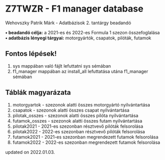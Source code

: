 # Z7TWZR - F1 manager database
Wehovszky Patrik Márk - Adatbázisok 2. tantárgy beadandó

**• beadandó célja:** a 2021-es és 2022-es Formula 1 szezon összefoglalása  
**• adatbázis lényegi tárgyai:** motorgyártók, csapatok, pilóták, futamok

Fontos lépések!
-
1. sys mappában való fájlt lefuttatni sys sémában
2. f1_manager mappában az install_all lefuttatása utána f1_manager sémában 

Táblák magyarázata
-
1. motorgyartok - szezonok alatti összes motorgyártó nyilvántartása
2. csapatok - szezonok alatti összes csapat nyilvántartása
3. pilotak_osszes - szezonok alatti összes pilóta nyilvántartása
4. futamok_osszes - szezonok alatti összes futam nyilvántartása
5. pilotak2021 - 2021-es szezonban résztvevő pilóták felsorolása
6. pilotak2022 - 2022-es szezonban résztvevő pilóták felsorolása
7. futamok2021 - 2021-es szezonban megrendezett futamok felsorolása
8. futamok2022 - 2022-es szezonban megrendezett futamok felsorolása

updated on 2022.01.03.
